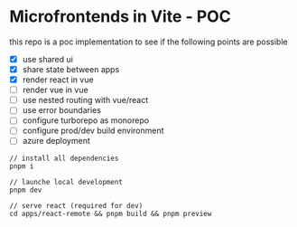 # Microfrontends in Vite - POC

this repo is a poc implementation to see if the following points are possible

- [x] use shared ui
- [x] share state between apps
- [x] render react in vue
- [ ] render vue in vue
- [ ] use nested routing with vue/react
- [ ] use error boundaries
- [ ] configure turborepo as monorepo
- [ ] configure prod/dev build environment
- [ ] azure deployment

```
// install all dependencies
pnpm i

// launche local development
pnpm dev

// serve react (required for dev)
cd apps/react-remote && pnpm build && pnpm preview
```
